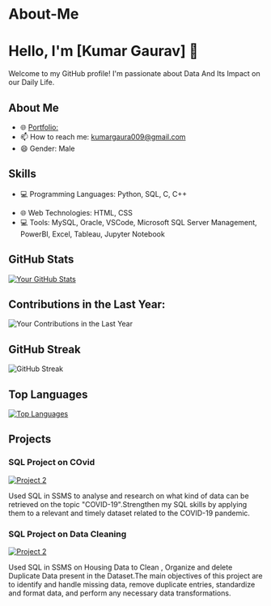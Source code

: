 # About-Me
# Hello, I'm [Kumar Gaurav] 👋

Welcome to my GitHub profile! I'm passionate about Data And Its Impact on our Daily Life.

## About Me

- 🌐 [Portfolio: ]([Website](https://k09gaurav.github.io/GauravPortfolio.github.io)) 
- 📫 How to reach me: [kumargaura009@gmail.com](mailto:kumargaura009@gmail.com)
- 😄 Gender: Male

## Skills

- 💻 Programming Languages: Python, SQL, C, C++
<!-- 🚀 Frameworks: React, Flask, Spring Boot-->
- 🌐 Web Technologies: HTML, CSS
- 💻 Tools: MySQL, Oracle, VSCode, Microsoft SQL Server Management, PowerBI, Excel, Tableau, Jupyter Notebook
## GitHub Stats

[![Your GitHub Stats](https://github-readme-stats.vercel.app/api?username=K09Gaurav&show_icons=true&theme=dark)](https://github.com/K09Gaurav)

## Contributions in the Last Year:

![Your Contributions in the Last Year](https://github-readme-stats.vercel.app/api/?username=K09Gaurav&count_private=true&show_icons=true&theme=dark&hide=contribs,prs)

## GitHub Streak

![GitHub Streak](https://github-readme-streak-stats.herokuapp.com/?user=K09Gaurav&theme=dark)

## Top Languages

[![Top Languages](https://github-readme-stats.vercel.app/api/top-langs/?username=K09Gaurav&layout=compact&theme=dark)](https://github.com/K09Gaurav)

## Projects

### SQL Project on COvid

[![Project 2](https://img.shields.io/badge/-Project%201-blue)](https://github.com/K09Gaurav/SQL_project_Covid)

Used SQL in SSMS to analyse and research on what kind of data can be retrieved on the topic "COVID-19".Strengthen my SQL skills by applying them to a relevant and timely dataset related to the COVID-19 pandemic.

### SQL Project on Data Cleaning

[![Project 2](https://img.shields.io/badge/-Project%202-green)](https://github.com/K09Gaurav/SQL_Data_Cleaning)

Used SQL in SSMS on Housing Data to Clean , Organize and delete Duplicate Data present in the Dataset.The main objectives of this project are to identify and handle missing data, remove duplicate entries, standardize and format data, and perform any necessary data transformations.

<!--[![LinkedIn](https://img.shields.io/badge/[LinkedIn-Kashif-Equbal](https://www.linkedin.com/in/kashif-equbal-3b0130230/)-blue)]([https://www.linkedin.com/in/yourname](https://www.linkedin.com/in/kashif-equbal-3b0130230/))
<!--[![Twitter](https://img.shields.io/badge/Twitter-YourHandle-green)](https://twitter.com/yourhandle)-->
